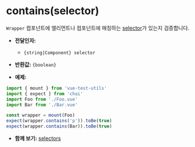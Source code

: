 # contains(selector)

`Wrapper` 컴포넌트에 엘리먼트나 컴포넌트에 매칭하는 [selector](../selectors.md)가 있는지 검증합니다.

- **전달인자:**
  - `{string|Component} selector`

- **반환값:** `{boolean}`

- **예제:**

```js
import { mount } from 'vue-test-utils'
import { expect } from 'chai'
import Foo from './Foo.vue'
import Bar from './Bar.vue'

const wrapper = mount(Foo)
expect(wrapper.contains('p')).toBe(true)
expect(wrapper.contains(Bar)).toBe(true)
```

- **함께 보기:** [selectors](../selectors.md)

